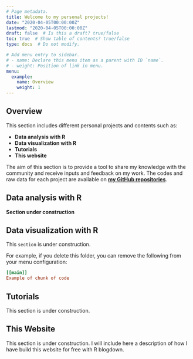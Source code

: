 ```yaml
---
# Page metadata.
title: Welcome to my personal projects!
date: "2020-04-05T00:00:00Z"
lastmod: "2020-04-05T00:00:00Z"
draft: false  # Is this a draft? true/false
toc: true  # Show table of contents? true/false
type: docs  # Do not modify.

# Add menu entry to sidebar.
# - name: Declare this menu item as a parent with ID `name`.
# - weight: Position of link in menu.
menu:
  example:
    name: Overview
    weight: 1
---
```


## Overview

This section includes different personal projects and contents such as:

* **Data analysis with R**
* **Data visualization with R**
* **Tutorials**
* **This website**

The aim of this section is to provide a tool to share my knowledge with the community and receive inputs and feedback on my work. The codes and raw data for each project are available on [**my GitHub repositories**](https://github.com/eugeniozoni). 

## Data analysis with R

**Section under construction**

## Data visualization with R

This `section` is under construction.

For example, if you delete this folder, you can remove the following from your menu configuration:

```toml
[[main]]
Example of chunk of code
```

## Tutorials

This section is under construction.

## This Website

This section is under construction. I will include here a description of how I have build this website for free with R blogdown.
